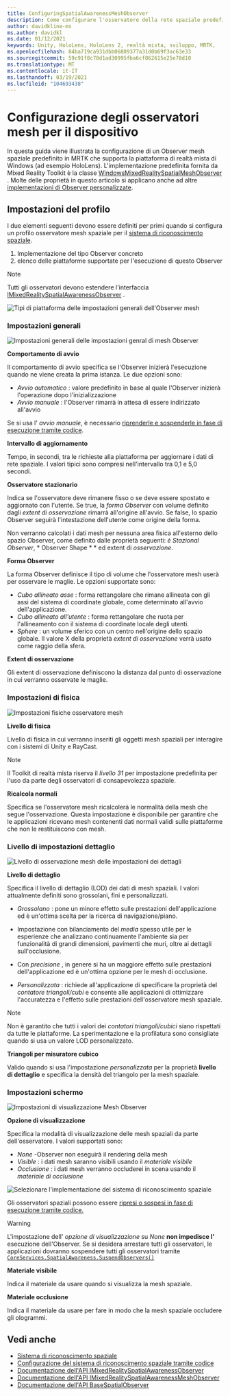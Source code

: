 ```yaml
---
title: ConfiguringSpatialAwarenessMeshObserver
description: Come configurare l'osservatore della rete spaziale predefinita in MRTK
author: davidkline-ms
ms.author: davidkl
ms.date: 01/12/2021
keywords: Unity, HoloLens, HoloLens 2, realtà mista, sviluppo, MRTK,
ms.openlocfilehash: 84ba719ca931dbb06809377a31d0b69f3ac63e33
ms.sourcegitcommit: 59c91f8c70d1ad30995fba6cf862615e25e78d10
ms.translationtype: MT
ms.contentlocale: it-IT
ms.lasthandoff: 03/19/2021
ms.locfileid: "104693438"
---
```

# <a name="configuring-mesh-observers-for-device"></a>Configurazione degli osservatori mesh per il dispositivo

In questa guida viene illustrata la configurazione di un Observer mesh spaziale predefinito in MRTK che supporta la piattaforma di realtà mista di Windows (ad esempio HoloLens). L'implementazione predefinita fornita da Mixed Reality Toolkit è la classe [WindowsMixedRealitySpatialMeshObserver](xref:Microsoft.MixedReality.Toolkit.WindowsMixedReality.SpatialAwareness.WindowsMixedRealitySpatialMeshObserver) . Molte delle proprietà in questo articolo si applicano anche ad altre [implementazioni di Observer personalizzate](create-data-provider.md).

## <a name="profile-settings"></a>Impostazioni del profilo

I due elementi seguenti devono essere definiti per primi quando si configura un profilo osservatore mesh spaziale per il [sistema di riconoscimento spaziale](spatial-awareness-getting-started.md).

1. Implementazione del tipo Observer concreto
1. elenco delle piattaforme supportate per l'esecuzione di questo Observer

> [!NOTE]
> Tutti gli osservatori devono estendere l'interfaccia [IMixedRealitySpatialAwarenessObserver](xref:Microsoft.MixedReality.Toolkit.SpatialAwareness.IMixedRealitySpatialAwarenessObserver) .

![Tipi di piattaforma delle impostazioni generali dell'Observer mesh](../images/spatial-awareness/SpatialAwarenessMeshObserverProfile_TypesPlatforms.png)

### <a name="general-settings"></a>Impostazioni generali

![Impostazioni generali delle impostazioni genral di mesh Observer](../images/spatial-awareness/MeshObserverGeneralSettings.png)

**Comportamento di avvio**

Il comportamento di avvio specifica se l'Observer inizierà l'esecuzione quando ne viene creata la prima istanza. Le due opzioni sono:

* *Avvio automatico* : valore predefinito in base al quale l'Observer inizierà l'operazione dopo l'inizializzazione
* *Avvio manuale* : l'Observer rimarrà in attesa di essere indirizzato all'avvio

Se si usa l' *avvio manuale*, è necessario [riprenderle e sospenderle in fase di esecuzione tramite codice](usage-guide.md#starting-and-stopping-mesh-observation).

**Intervallo di aggiornamento**

Tempo, in secondi, tra le richieste alla piattaforma per aggiornare i dati di rete spaziale. I valori tipici sono compresi nell'intervallo tra 0,1 e 5,0 secondi.

**Osservatore stazionario**

Indica se l'osservatore deve rimanere fisso o se deve essere spostato e aggiornato con l'utente. Se true, la *forma Observer* con volume definito dagli *extent di osservazione* rimarrà all'origine all'avvio. Se false, lo spazio Observer seguirà l'intestazione dell'utente come origine della forma.

Non verranno calcolati i dati mesh per nessuna area fisica all'esterno dello spazio Observer, come definito dalle proprietà seguenti: *è Stazional Observer*, * Observer Shape * * ed extent di *osservazione*.

**Forma Observer**

La forma Observer definisce il tipo di volume che l'osservatore mesh userà per osservare le maglie. Le opzioni supportate sono:

* *Cubo allineato asse* : forma rettangolare che rimane allineata con gli assi del sistema di coordinate globale, come determinato all'avvio dell'applicazione.
* *Cubo allineato all'utente* : forma rettangolare che ruota per l'allineamento con il sistema di coordinate locale degli utenti.
* *Sphere* : un volume sferico con un centro nell'origine dello spazio globale. Il valore X della proprietà *extent di osservazione* verrà usato come raggio della sfera.

**Extent di osservazione**

Gli extent di osservazione definiscono la distanza dal punto di osservazione in cui verranno osservate le maglie.

### <a name="physics-settings"></a>Impostazioni di fisica

![Impostazioni fisiche osservatore mesh](../images/spatial-awareness/MeshObserverPhysicsSettings.png)

**Livello di fisica**

Livello di fisica in cui verranno inseriti gli oggetti mesh spaziali per interagire con i sistemi di Unity e RayCast.

> [!NOTE]
> Il Toolkit di realtà mista riserva il *livello 31* per impostazione predefinita per l'uso da parte degli osservatori di consapevolezza spaziale.

**Ricalcola normali**

Specifica se l'osservatore mesh ricalcolerà le normalità della mesh che segue l'osservazione. Questa impostazione è disponibile per garantire che le applicazioni ricevano mesh contenenti dati normali validi sulle piattaforme che non le restituiscono con mesh.

### <a name="level-of-detail-settings"></a>Livello di impostazioni dettaglio

![Livello di osservazione mesh delle impostazioni dei dettagli](../images/spatial-awareness/MeshObserverLevelOfDetailSettings.png)

**Livello di dettaglio**

Specifica il livello di dettaglio (LOD) dei dati di mesh spaziali. I valori attualmente definiti sono grossolani, fini e personalizzati.

* *Grossolano* : pone un minore effetto sulle prestazioni dell'applicazione ed è un'ottima scelta per la ricerca di navigazione/piano.

* Impostazione con bilanciamento del *media* spesso utile per le esperienze che analizzano continuamente l'ambiente sia per funzionalità di grandi dimensioni, pavimenti che muri, oltre ai dettagli sull'occlusione.

* Con *precisione* , in genere si ha un maggiore effetto sulle prestazioni dell'applicazione ed è un'ottima opzione per le mesh di occlusione.

* *Personalizzata* : richiede all'applicazione di specificare la proprietà del *contatore triangoli/cubi* e consente alle applicazioni di ottimizzare l'accuratezza e l'effetto sulle prestazioni dell'osservatore mesh spaziale.

> [!NOTE]
> Non è garantito che tutti i valori dei *contatori triangoli/cubici* siano rispettati da tutte le piattaforme. La sperimentazione e la profilatura sono consigliate quando si usa un valore LOD personalizzato.

**Triangoli per misuratore cubico**

Valido quando si usa l'impostazione *personalizzata* per la proprietà **livello di dettaglio** e specifica la densità del triangolo per la mesh spaziale.

### <a name="display-settings"></a>Impostazioni schermo

![Impostazioni di visualizzazione Mesh Observer](../images/spatial-awareness/MeshObserverDisplaySettings.png)

**Opzione di visualizzazione**

Specifica la modalità di visualizzazione delle mesh spaziali da parte dell'osservatore. I valori supportati sono:

* *None* -Observer non eseguirà il rendering della mesh
* *Visible* : i dati mesh saranno visibili usando il *materiale visibile*
* *Occlusione* : i dati mesh verranno occluderei in scena usando il *materiale di occlusione*

![Selezionare l'implementazione del sistema di riconoscimento spaziale](../images/spatial-awareness/MRTK_SpatialAwareness_DisplayOptions.jpg)

Gli osservatori spaziali possono essere [ripresi o sospesi in fase di esecuzione tramite codice.](usage-guide.md#starting-and-stopping-mesh-observation)

> [!WARNING]
> L'impostazione dell' *opzione di visualizzazione* su *None* **non impedisce l'** esecuzione dell'Observer. Se si desidera arrestare tutti gli osservatori, le applicazioni dovranno sospendere tutti gli osservatori tramite [`CoreServices.SpatialAwareness.SuspendObservers()`](xref:Microsoft.MixedReality.Toolkit.SpatialAwareness.IMixedRealitySpatialAwarenessSystem.SuspendObservers)

**Materiale visibile**

Indica il materiale da usare quando si visualizza la mesh spaziale.

**Materiale occlusione**

Indica il materiale da usare per fare in modo che la mesh spaziale occludere gli ologrammi.

## <a name="see-also"></a>Vedi anche

* [Sistema di riconoscimento spaziale](spatial-awareness-getting-started.md)
* [Configurazione del sistema di riconoscimento spaziale tramite codice](usage-guide.md)
* [Documentazione dell'API IMixedRealitySpatialAwarenessObserver](xref:Microsoft.MixedReality.Toolkit.SpatialAwareness.IMixedRealitySpatialAwarenessObserver)
* [Documentazione dell'API IMixedRealitySpatialAwarenessMeshObserver](xref:Microsoft.MixedReality.Toolkit.SpatialAwareness.IMixedRealitySpatialAwarenessMeshObserver)
* [Documentazione dell'API BaseSpatialObserver](xref:Microsoft.MixedReality.Toolkit.SpatialAwareness.BaseSpatialObserver)
